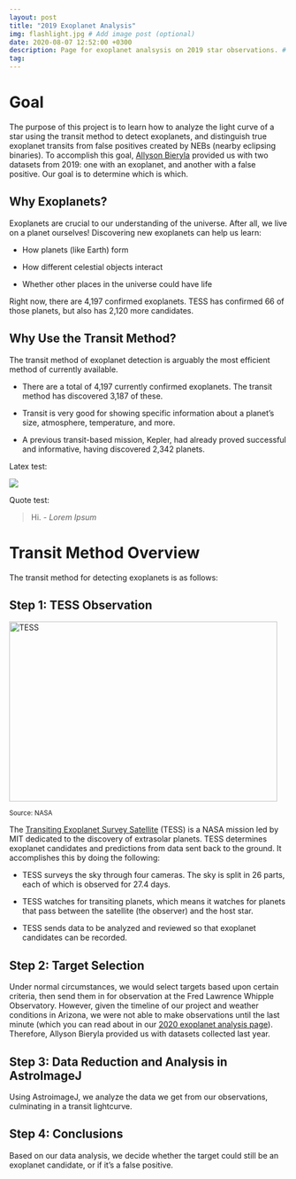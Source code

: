 ```yaml
---
layout: post
title: "2019 Exoplanet Analysis"
img: flashlight.jpg # Add image post (optional)
date: 2020-08-07 12:52:00 +0300
description: Page for exoplanet analsysis on 2019 star observations. # Add post description (optional)
tag: 
---
```


# Goal

The purpose of this project is to learn how to analyze the light curve of a star using the transit method to detect exoplanets, and distinguish true exoplanet transits from false positives created by NEBs (nearby eclipsing binaries). To accomplish this goal, [Allyson Bieryla](https://www.cfa.harvard.edu/~abieryla/) provided us with two datasets from 2019: one with an exoplanet, and another with a false positive. Our goal is to determine which is which. 

## Why Exoplanets?

Exoplanets are crucial to our understanding of the universe. After all, we live on a planet ourselves! Discovering new exoplanets can help us learn:

* How planets (like Earth) form 

* How different celestial objects interact

* Whether other places in the universe could have life

Right now, there are 4,197 confirmed exoplanets. TESS has confirmed 66 of those planets, but also has 2,120 more candidates.

## Why Use the Transit Method?

The transit method of exoplanet detection is arguably the most efficient method of currently available.

* There are a total of 4,197 currently confirmed exoplanets. The transit method has discovered 3,187 of these.

* Transit is very good for showing specific information about a planet’s size, atmosphere, temperature, and more.

* A previous transit-based mission, Kepler, had already proved successful and informative, having discovered 2,342 planets. 

Latex test:

<img src="https://render.githubusercontent.com/render/math?math=e^{i \pi} = -1">

Quote test: 

> Hi. <cite>- Lorem Ipsum</cite>

# Transit Method Overview

The transit method for detecting exoplanets is as follows:

## Step 1: TESS Observation

<img src="https://kem406.github.io/bef/assets/img/tess.jpg" alt="TESS" width="485" height="325">

<sup>Source: NASA</sup>

The [Transiting Exoplanet Survey Satellite](https://tess.mit.edu/) (TESS) is a NASA mission led by MIT dedicated to the discovery of extrasolar planets. TESS determines exoplanet candidates and predictions from data sent back to the ground. It accomplishes this by doing the following:

* TESS surveys the sky through four cameras. The sky is split in 26 parts, each of which is observed for 27.4 days.

* TESS watches for transiting planets, which means it watches for planets that pass between the satellite (the observer) and the host star.

* TESS sends data to be analyzed and reviewed so that exoplanet candidates can be recorded.

## Step 2: Target Selection

Under normal circumstances, we would select targets based upon certain criteria, then send them in for observation at the Fred Lawrence Whipple Observatory. However, given the timeline of our project and weather conditions in Arizona, we were not able to make observations until the last minute (which you can read about in our [2020 exoplanet analysis page](https://kem406.github.io/bef/2020-exoplanet-analysis/)). Therefore, Allyson Bieryla provided us with datasets collected last year.  

## Step 3: Data Reduction and Analysis in AstroImageJ

Using AstroimageJ, we analyze the data we get from our observations, culminating in a transit lightcurve.

## Step 4: Conclusions

Based on our data analysis, we decide whether the target could still be an exoplanet candidate, or if it’s a false positive.
